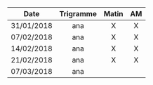 |Date | Trigramme | Matin  | AM  |
|-----|:---------:|:------:|:---:|
| 31/01/2018 | ana |  X    | X   |
| 07/02/2018 | ana |  X    | X   |
| 14/02/2018 | ana |  X    | X   |
| 21/02/2018 | ana |  X    | X   |
| 07/03/2018 | ana |       |     |
